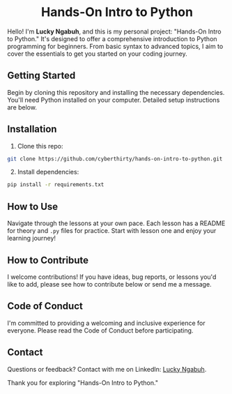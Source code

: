 <div align="center">
  
# Hands-On Intro to Python <br>

</div>

Hello! I'm **Lucky Ngabuh**, and this is my personal project: "Hands-On Intro to Python." It's designed to offer a comprehensive introduction to Python programming for beginners. From basic syntax to advanced topics, I aim to cover the essentials to get you started on your coding journey.

## Getting Started

Begin by cloning this repository and installing the necessary dependencies. You'll need Python installed on your computer. Detailed setup instructions are below.

## Installation

1. Clone this repo:
```bash
git clone https://github.com/cyberthirty/hands-on-intro-to-python.git
```
2. Install dependencies:
```bash
pip install -r requirements.txt
```
## How to Use

Navigate through the lessons at your own pace. Each lesson has a README for theory and `.py` files for practice. Start with lesson one and enjoy your learning journey!

## How to Contribute

I welcome contributions! If you have ideas, bug reports, or lessons you'd like to add, please see how to contribute below or send me a message.

## Code of Conduct

I'm committed to providing a welcoming and inclusive experience for everyone. Please read the Code of Conduct before participating.

## Contact

Questions or feedback? Contact with me on LinkedIn: [Lucky Ngabuh](https://www.linkedin.com/in/cyber30).

Thank you for exploring "Hands-On Intro to Python."
